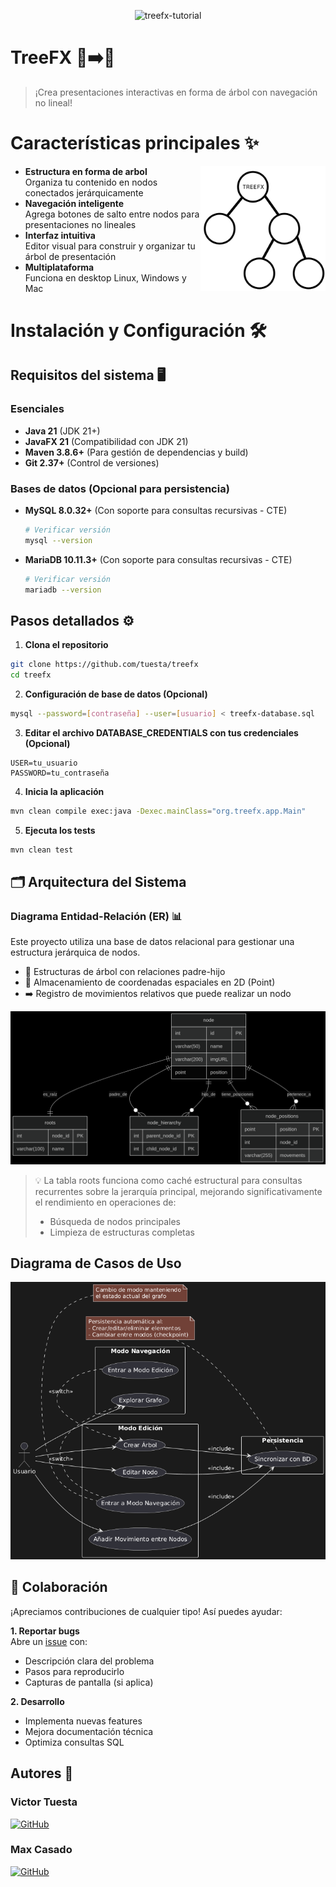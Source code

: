 <p align="center">
  <img src="./assets/videos/treefx.gif" alt="treefx-tutorial" />
</p>

# TreeFX 🌳➡️🎨

> ¡Crea presentaciones interactivas en forma de árbol con navegación no lineal!

# Características principales ✨

<a href="https://github.com/tuesta/treefx"><img src="assets/images/Logo.png" alt="Treefx" height="200" align="right"></a>

- **Estructura en forma de arbol**  
  Organiza tu contenido en nodos conectados jerárquicamente
- **Navegación inteligente**  
  Agrega botones de salto entre nodos para presentaciones no lineales
- **Interfaz intuitiva**  
  Editor visual para construir y organizar tu árbol de presentación
- **Multiplataforma**  
  Funciona en desktop Linux, Windows y Mac

# Instalación y Configuración 🛠️

## Requisitos del sistema 🖥️

### Esenciales
- **Java 21** (JDK 21+)
- **JavaFX 21** (Compatibilidad con JDK 21)
- **Maven 3.8.6+** (Para gestión de dependencias y build)
- **Git 2.37+** (Control de versiones)

### Bases de datos (Opcional para persistencia)
- **MySQL 8.0.32+** (Con soporte para consultas recursivas - CTE)
  ```bash
  # Verificar versión
  mysql --version
  ```
- **MariaDB 10.11.3+** (Con soporte para consultas recursivas - CTE)
  ```bash
  # Verificar versión
  mariadb --version
  ```

## Pasos detallados ⚙️

1. **Clona el repositorio**
```bash
git clone https://github.com/tuesta/treefx
cd treefx
```

2. **Configuración de base de datos (Opcional)**
```bash
mysql --password=[contraseña] --user=[usuario] < treefx-database.sql
```

3. **Editar el archivo DATABASE_CREDENTIALS con tus credenciales (Opcional)**
```properties
USER=tu_usuario
PASSWORD=tu_contraseña
```

4. **Inicia la aplicación**
```bash
mvn clean compile exec:java -Dexec.mainClass="org.treefx.app.Main"
```

5. **Ejecuta los tests**
```bash
mvn clean test
```

## 🗂️ Arquitectura del Sistema

### Diagrama Entidad-Relación (ER) 📊

Este proyecto utiliza una base de datos relacional para gestionar una estructura jerárquica de nodos.

- 🌳 Estructuras de árbol con relaciones padre-hijo
- 📍 Almacenamiento de coordenadas espaciales en 2D (Point)
- ➡️ Registro de movimientos relativos que puede realizar un nodo

<p align="center">
  <img src="assets/images/entidad-relacion.png" alt="treefx-tutorial" />
</p>

> 💡 La tabla roots funciona como caché estructural para consultas recurrentes sobre la jerarquía principal, mejorando significativamente el rendimiento en operaciones de:
> - Búsqueda de nodos principales
> - Limpieza de estructuras completas

## Diagrama de Casos de Uso


<p align="center">
  <img src="assets/images/caso-uso.png" alt="treefx-tutorial" />
</p>

## 🤝 Colaboración

¡Apreciamos contribuciones de cualquier tipo! Así puedes ayudar:

**1. Reportar bugs**  
Abre un [issue](https://github.com/tuesta/treefx/issues) con:
- Descripción clara del problema
- Pasos para reproducirlo
- Capturas de pantalla (si aplica)

**2. Desarrollo**
- Implementa nuevas features
- Mejora documentación técnica
- Optimiza consultas SQL

## Autores 👥

### Victor Tuesta
[![GitHub](https://img.shields.io/badge/GitHub-@tuesta-181717?style=flat&logo=github)](https://github.com/tuesta)

### Max Casado
[![GitHub](https://img.shields.io/badge/GitHub-@maxcasado-181717?style=flat&logo=github)](https://github.com/Max656plin)

